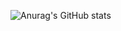 ![Anurag's GitHub stats](https://github-readme-stats.vercel.app/api?username=kentoooo&count_private=true)
